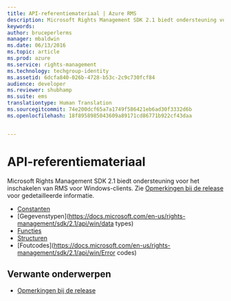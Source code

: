 ```yaml
---
title: API-referentiemateriaal | Azure RMS
description: Microsoft Rights Management SDK 2.1 biedt ondersteuning voor het inschakelen van RMS voor Windows-clients.
keywords: 
author: bruceperlerms
manager: mbaldwin
ms.date: 06/13/2016
ms.topic: article
ms.prod: azure
ms.service: rights-management
ms.technology: techgroup-identity
ms.assetid: 6dcfa840-026b-4728-b53c-2c9c730fcf84
audience: developer
ms.reviewer: shubhamp
ms.suite: ems
translationtype: Human Translation
ms.sourcegitcommit: 74e200dcf65a7a1749f586421eb6ad30f3332d6b
ms.openlocfilehash: 18f8958985043609a89171cd86771b922cf43daa


---
```


# API-referentiemateriaal

Microsoft Rights Management SDK 2.1 biedt ondersteuning voor het inschakelen van RMS voor Windows-clients. Zie [Opmerkingen bij de release](release-notes-rtm.md) voor gedetailleerde informatie.
- [Constanten](https://docs.microsoft.com/en-us/rights-management/sdk/2.1/api/win/constants)
- [Gegevenstypen](https://docs.microsoft.com/en-us/rights-management/sdk/2.1/api/win/data types)
- [Functies](https://docs.microsoft.com/en-us/rights-management/sdk/2.1/api/win/functions)
- [Structuren](https://docs.microsoft.com/en-us/rights-management/sdk/2.1/api/win/structures)
- [Foutcodes](https://docs.microsoft.com/en-us/rights-management/sdk/2.1/api/win/Error codes)



## Verwante onderwerpen

* [Opmerkingen bij de release](release-notes-rtm.md)
 

 



<!--HONumber=Jul16_HO3-->


